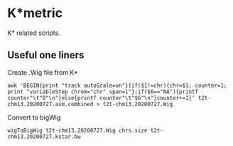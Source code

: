 # K*metric
K* related scripts.

## Useful one liners
Create .Wig file from K*
```
awk 'BEGIN{print "track autoScale=on"}{if($1!=chr){chr=$1; counter=1; print "variableStep chrom="chr" span=1"};if($6=="NA"){printf counter"\t"0"\n"}else{printf counter"\t"$6"\n"}counter+=1}' t2t-chm13.20200727.asm.combined > t2t-chm13.20200727.Wig
```
Convert to bigWig
```
wigToBigWig t2t-chm13.20200727.Wig chrs.size t2t-chm13.20200727.kstar.bw
```